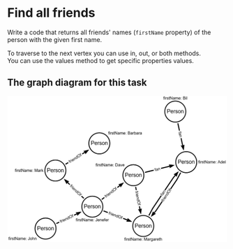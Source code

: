 # Find all friends

Write a code that returns all friends' names (`firstName` property) of the person with the given  first name.

<div class="hint">To traverse to the next vertex you can use in, out, or both methods.</div>

<div class="hint">You can use the values method to get specific properties values.</div>

## The graph diagram for this task
![Data graph](../resources/dataGraph.png)
